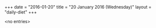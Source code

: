 +++
date = "2016-01-20"
title = "20 January 2016 (Wednesday)"
layout = "daily-diet"
+++

\<no entries\>
